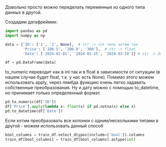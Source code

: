 Довольно просто можно переделать переменные из одного типа данных в другой.

Создадим датафреймик:

``` python
import pandas as pd
import numpy as np

data = {'ID': ['1', '2', None],  # str -> int типа хотим так
        'Price': ['100.5', '200.0', '300'],  # str -> float
        'Date': ['2024-01-01', '2024-02-15', '2024-03-10']} # str -> date

df = pd.DataFrame(data)
```

to_numeric переводит как в int так и в float в зависимости от ситуации (в нашем случае будет float, т.к. у нас есть None). Помимо этого можем использовать apply, через лямбда функцию очень легко задавать собственные преобразования. Ну и дату можно с помощью to_datetime, но принимает только определенный формат.

``` python
pd.to_numeric(df['ID'])
df['Price'].apply(lambda x: float(x) if pd.notna(x) else x)
pd.to_datetime(df['Date'])
```

Если хотим преобразовать все колонки с одним/несколькими типами в другой - можем использовать данный способ

``` python
bool_columns = train_df.select_dtypes(include=['bool']).columns
train_df[bool_columns] = train_df[bool_columns].astype(int)
```
